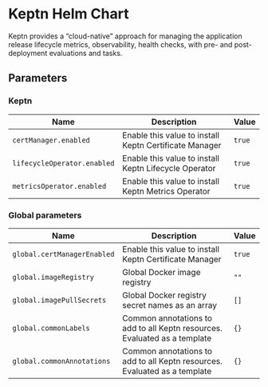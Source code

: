 # Keptn Helm Chart

Keptn provides a “cloud-native” approach for managing the application release lifecycle
metrics, observability, health checks, with pre- and post-deployment evaluations and tasks.

<!-- markdownlint-disable MD012 -->

## Parameters

### Keptn

| Name                        | Description                                            | Value  |
| --------------------------- | ------------------------------------------------------ | ------ |
| `certManager.enabled`       | Enable this value to install Keptn Certificate Manager | `true` |
| `lifecycleOperator.enabled` | Enable this value to install Keptn Lifecycle Operator  | `true` |
| `metricsOperator.enabled`   | Enable this value to install Keptn Metrics Operator    | `true` |

### Global parameters

| Name                        | Description                                                               | Value  |
| --------------------------- | ------------------------------------------------------------------------- | ------ |
| `global.certManagerEnabled` | Enable this value to install Keptn Certificate Manager                    | `true` |
| `global.imageRegistry`      | Global Docker image registry                                              | `""`   |
| `global.imagePullSecrets`   | Global Docker registry secret names as an array                           | `[]`   |
| `global.commonLabels`       | Common annotations to add to all Keptn resources. Evaluated as a template | `{}`   |
| `global.commonAnnotations`  | Common annotations to add to all Keptn resources. Evaluated as a template | `{}`   |
